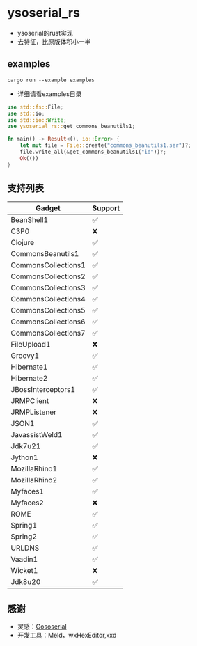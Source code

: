 # ysoserial_rs

- ysoserial的rust实现
- 去特征，比原版体积小一半
## examples
```shell
cargo run --example examples
```
- 详细请看examples目录
```rust
use std::fs::File;
use std::io;
use std::io::Write;
use ysoserial_rs::get_commons_beanutils1;

fn main() -> Result<(), io::Error> {
    let mut file = File::create("commons_beanutils1.ser")?;
    file.write_all(&get_commons_beanutils1("id"))?;
    Ok(())
}

```
## 支持列表

| Gadget              | Support |
|---------------------|---------|
| BeanShell1          | ✅       |
| C3P0                | ❌       |
| Clojure             | ✅       |
| CommonsBeanutils1   | ✅       |
| CommonsCollections1 | ✅       |
| CommonsCollections2 | ✅       |
| CommonsCollections3 | ✅       |
| CommonsCollections4 | ✅       |
| CommonsCollections5 | ✅       |
| CommonsCollections6 | ✅       |
| CommonsCollections7 | ✅       |
| FileUpload1         | ❌       |
| Groovy1             | ✅       |
| Hibernate1          | ✅       |
| Hibernate2          | ✅       |
| JBossInterceptors1  | ✅       |
| JRMPClient          | ❌       |
| JRMPListener        | ❌       |
| JSON1               | ✅       |
| JavassistWeld1      | ✅       |
| Jdk7u21             | ✅       |
| Jython1             | ❌       |
| MozillaRhino1       | ✅       |
| MozillaRhino2       | ✅       |
| Myfaces1            | ✅       |
| Myfaces2            | ❌       |
| ROME                | ✅       |
| Spring1             | ✅       |
| Spring2             | ✅       |
| URLDNS              | ✅       |
| Vaadin1             | ✅       |
| Wicket1             | ❌       |
| Jdk8u20             | ✅       |

## 感谢

- 灵感：[Gososerial](https://github.com/EmYiQing/Gososerial)
- 开发工具：Meld，wxHexEditor,xxd